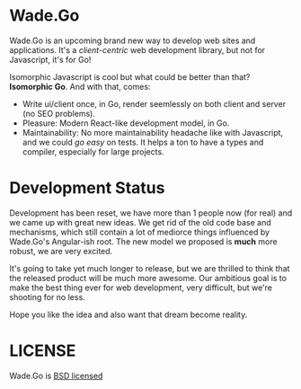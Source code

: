 # Wade.Go
Wade.Go is an upcoming brand new way to develop web sites and applications.
It's a *client-centric* web development library, but not for Javascript, it's for Go!

Isomorphic Javascript is cool but what could be better than that? **Isomorphic Go**.
And with that, comes:
* Write ui/client once, in Go, render seemlessly on both client and server (no SEO problems).
* Pleasure: Modern React-like development model, in Go.
* Maintainability: No more maintainability headache like with Javascript, and we could *go easy* on tests.
It helps a ton to have a types and compiler, especially for large projects.

# Development Status
Development has been reset, we have more than 1 people now (for real) and we came up with great new ideas.
We get rid of the old code base and mechanisms, which still contain a lot of mediorce things
influenced by Wade.Go's Angular-ish root. The new model we proposed is **much** more robust, we are very excited.

It's going to take yet much longer to release, but we are thrilled to think that the released product will be
much more awesome. Our ambitious goal is to make the best thing ever for web development,
very difficult, but we're shooting for no less.

Hope you like the idea and also want that dream become reality.

# LICENSE
Wade.Go is [BSD licensed](https://github.com/gowade/wade/blob/master/LICENSE)
